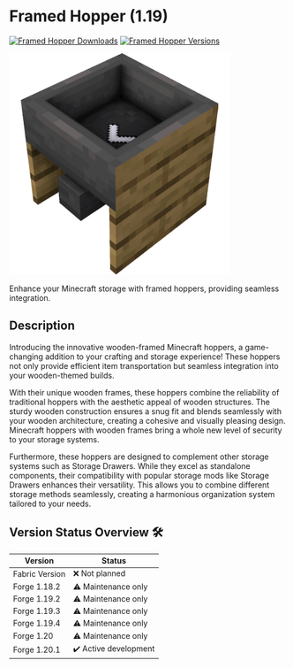 # Framed Hopper (1.19)

[![Framed Hopper Downloads](http://cf.way2muchnoise.eu/full_876836_downloads.svg)](https://www.curseforge.com/minecraft/mc-mods/framed-hopper)
[![Framed Hopper Versions](http://cf.way2muchnoise.eu/versions/Minecraft_876836_all.svg)](https://www.curseforge.com/minecraft/mc-mods/framed-hopper)

![Framed Hopper Logo](logo.png)

Enhance your Minecraft storage with framed hoppers, providing seamless integration.

## Description

Introducing the innovative wooden-framed Minecraft hoppers, a game-changing addition to your crafting and storage experience!
These hoppers not only provide efficient item transportation but seamless integration into your wooden-themed builds.

With their unique wooden frames, these hoppers combine the reliability of traditional hoppers with the aesthetic appeal of wooden structures.
The sturdy wooden construction ensures a snug fit and blends seamlessly with your wooden architecture, creating a cohesive and visually pleasing design.
Minecraft hoppers with wooden frames bring a whole new level of security to your storage systems.

Furthermore, these hoppers are designed to complement other storage systems such as Storage Drawers.
While they excel as standalone components, their compatibility with popular storage mods like Storage Drawers enhances their versatility.
This allows you to combine different storage methods seamlessly, creating a harmonious organization system tailored to your needs.

## Version Status Overview 🛠️

| Version        | Status                |
| -------------- | --------------------- |
| Fabric Version | ❌ Not planned        |
| Forge 1.18.2   | ⚠️ Maintenance only   |
| Forge 1.19.2   | ⚠️ Maintenance only   |
| Forge 1.19.3   | ⚠️ Maintenance only   |
| Forge 1.19.4   | ⚠️ Maintenance only   |
| Forge 1.20     | ⚠️ Maintenance only   |
| Forge 1.20.1   | ✔️ Active development |
